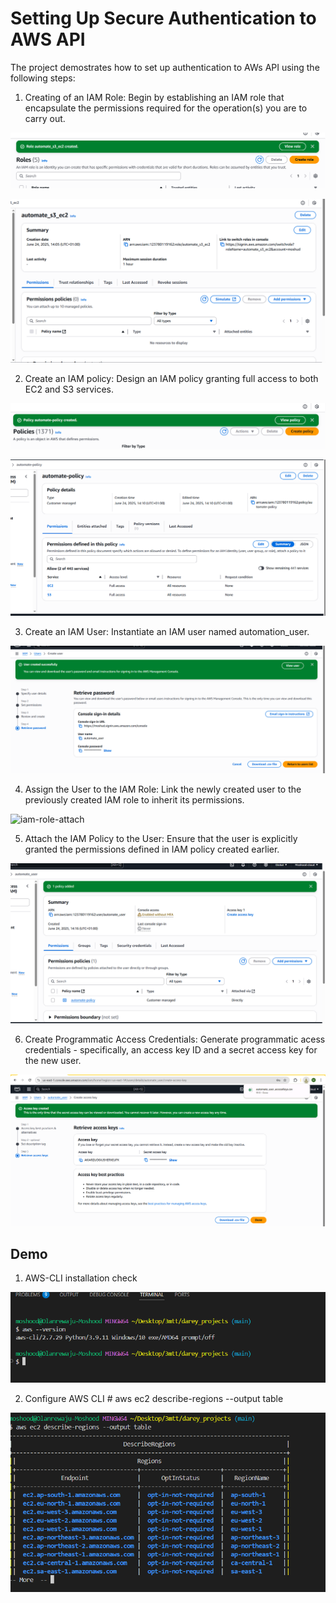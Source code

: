 # Setting Up Secure Authentication to AWS API

The project demostrates how to set up authentication to AWs API using the following steps:

1. Creating of an IAM Role: Begin by establishing an IAM role that encapsulate the permissions required for the operation(s) you are to carry out.

![iam-role-create](screenshots/iam-role-create.png)

![iam-role-details](screenshots/iam-role-details.png)

2. Create an IAM policy: Design an IAM policy granting full access to both EC2 and S3 services.

![iam-policy-create](screenshots/iam-policy-create.png)

![iam-policy-details](screenshots/iam-policy-details.png)

3. Create an IAM User: Instantiate an IAM user named automation_user.

![iam-user](screenshots/automate_user.png)

4. Assign the User to the IAM Role: Link the newly created user to the previously created IAM role to inherit its permissions.

![iam-role-attach](screenshots/)

5. Attach the IAM Policy to the User: Ensure that the user is explicitly granted the permissions defined in IAM policy created earlier.

![policy-attach](screenshots/attach-policy.png)

6. Create Programmatic Access Credentials: Generate programmatic acess credentials -  specifically, an access key ID and a secret access key for the new user.

![programmatic-access](screenshots/programmatic-access.png)

## Demo

1. AWS-CLI installation check

![cli-check](screenshots/cli-check.png)

2. Configure AWS CLI # aws ec2 describe-regions --output table

![configure-check](screenshots/aws-configure-check.png)
